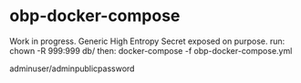 # obp-docker-compose 

Work in progress. Generic High Entropy Secret exposed on purpose.
run:
chown -R 999:999 db/ 
then:
docker-compose -f obp-docker-compose.yml


adminuser/adminpublicpassword
